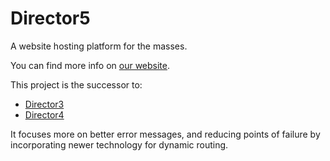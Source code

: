 # Director5
A website hosting platform for the masses.

You can find more info on [our website](https://jasongrace2282.github.io/director5).


This project is the successor to:

- [Director3](https://github.com/tjcsl/director)
- [Director4](https://github.com/tjcsl/director4)

It focuses more on better error messages, and reducing points of
failure by incorporating newer technology for dynamic routing.
